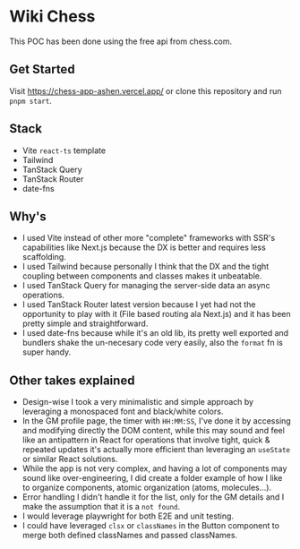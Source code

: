 # Wiki Chess

This POC has been done using the free api from chess.com.

## Get Started

Visit https://chess-app-ashen.vercel.app/ or clone this repository and run `pnpm start`.

## Stack

- Vite `react-ts` template
- Tailwind
- TanStack Query
- TanStack Router
- date-fns

## Why's

- I used Vite instead of other more "complete" frameworks with SSR's capabilities like Next.js because the DX is better and requires less scaffolding.
- I used Tailwind because personally I think that the DX and the tight coupling between components and classes makes it unbeatable.
- I used TanStack Query for managing the server-side data an async operations.
- I used TanStack Router latest version because I yet had not the opportunity to play with it (File based routing ala Next.js) and it has been pretty simple and straightforward.
- I used date-fns because while it's an old lib, its pretty well exported and bundlers shake the un-necesary code very easily, also the `format` fn is super handy.

## Other takes explained

- Design-wise I took a very minimalistic and simple approach by leveraging a monospaced font and black/white colors.
- In the GM profile page, the timer with `HH:MM:SS`, I've done it by accessing and modifying directly the DOM content,
while this may sound and feel like an antipattern in React for operations that involve tight, quick & repeated updates
it's actually more efficient than leveraging an `useState` or similar React solutions.
- While the app is not very complex, and having a lot of components may sound like over-engineering, I did create a 
folder example of how I like to organize components, atomic organization (atoms, molecules...).
- Error handling I didn't handle it for the list, only for the GM details and I make the assumption that it is a `not found`.
- I would leverage playwright for both E2E and unit testing.
- I could have leveraged `clsx` or `classNames` in the Button component to merge both defined classNames and passed classNames.
